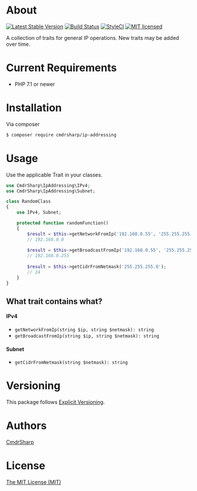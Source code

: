 # About
[![Latest Stable Version](https://poser.pugx.org/cmdrsharp/ip-addressing/v/stable)](https://packagist.org/packages/cmdrsharp/ip-addressing)
[![Build Status](https://travis-ci.org/CmdrSharp/ip-addressing.svg?branch=master)](https://travis-ci.org/CmdrSharp/ip-addressing)
[![StyleCI](https://github.styleci.io/repos/203584133/shield?branch=master)](https://github.styleci.io/repos/203584133)
[![MIT licensed](https://img.shields.io/badge/license-MIT-blue.svg)](./LICENSE)

A collection of traits for general IP operations. New traits may be added over time.

# Current Requirements
* PHP 7.1 or newer

# Installation
Via composer
```bash
$ composer require cmdrsharp/ip-addressing
```

# Usage
Use the applicable Trait in your classes.
```php
use CmdrSharp\IpAddressing\IPv4;
use CmdrSharp\IpAddressing\Subnet;

class RandomClass
{
	use IPv4, Subnet;

	protected function randomFunction()
	{
		$result = $this->getNetworkFromIp('192.168.0.55', '255.255.255.0');
		// 192.168.0.0
		
		$result = $this->getBroadcastFromIp('192.168.0.55', '255.255.255.0');
        // 192.168.0.255
		
		$result = $this->getCidrFromNetmask('255.255.255.0');
		// 24
	}
}
```
## What trait contains what?
#### IPv4
* `getNetworkFromIp(string $ip, string $netmask): string`
* `getBroadcastFromIp(string $ip, string $netmask): string`

#### Subnet
* `getCidrFromNetmask(string $netmask): string`

# Versioning
This package follows [Explicit Versioning](https://github.com/exadra37-versioning/explicit-versioning).

# Authors
[CmdrSharp](https://github.com/CmdrSharp)

# License
[The MIT License (MIT)](LICENSE)
